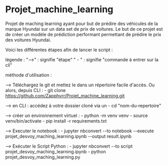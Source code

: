 # Projet_machine_learning
Projet de maching learning ayant pour but de prédire des véhicules de la marque Hyundai sur un data set de prix de voitures. Le but de ce projet est de créer un modèle de prédiction performant permettant de prédire le prix des voitures Hyundai.

Voici les différentes étapes afin de lancer le script :

légende : 
"-->" : signifie "étape"
" - " : signifie "commande à entrer sur la cli"

méthode d'utilisation :

--> Téléchargez le git et mettez le dans un répertoire facile d'accès. 
Ou alors, depuis CLI : - git clone https://github.com/Zapphyrr/Projet_machine_learning.git

--> en CLI : accédez à votre dossier cloné via un - cd "nom-du-repertoire"

--> créer un environnement virtuel :
    - python -m venv venv
    - source venv/bin/activate
    - pip install -r requirements.txt
    
--> Executer le notebook :
    - jupyter nbconvert --to notebook --execute projet_desvoy_maching_learning.ipynb --output result.ipynb

--> Exécuter le Script Python :
    - jupyter nbconvert --to script projet_desvoy_maching_learning.ipynb
    - python projet_desvoy_maching_learning.py
